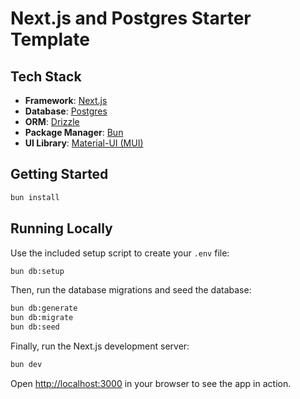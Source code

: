 # Next.js and Postgres Starter Template

## Tech Stack

- **Framework**: [Next.js](https://nextjs.org/)
- **Database**: [Postgres](https://www.postgresql.org/)
- **ORM**: [Drizzle](https://orm.drizzle.team/)
- **Package Manager**: [Bun](https://bun.sh/)
- **UI Library**: [Material-UI (MUI)](https://mui.com/)

## Getting Started

```bash
bun install
```

## Running Locally

Use the included setup script to create your `.env` file:

```bash
bun db:setup
```

Then, run the database migrations and seed the database:

```bash
bun db:generate
bun db:migrate
bun db:seed
```

Finally, run the Next.js development server:

```bash
bun dev
```

Open [http://localhost:3000](http://localhost:3000) in your browser to see the app in action.
